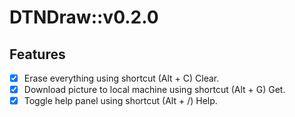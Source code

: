 # DTNDraw::v0.2.0

## Features

- [x] Erase everything using shortcut (Alt + C) Clear.
- [x] Download picture to local machine using shortcut (Alt + G) Get.
- [x] Toggle help panel using shortcut (Alt + /) Help.
